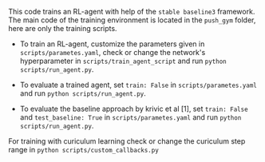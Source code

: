 This code trains an RL-agent with help of the ```stable baseline3``` framework. The main code of the training 
environment is located in the ```push_gym``` folder, here are only the training scripts.

- To train an RL-agent, customize the parameters given in ```scripts/parametes.yaml```, check or change the network's 
hyperparameter in ```scripts/train_agent_script``` and run ```python scripts/run_agent.py```. 

- To evaluate a trained agent, set ```train: False``` in ```scripts/parametes.yaml``` and run ```python scripts/run_agent.py```.

- To evaluate the baseline approach by krivic et al [1], set ```train: False``` and ```test_baseline: True``` in ```scripts/parametes.yaml``` and run ```python scripts/run_agent.py```.

For training with curiculum learning check or change the curiculum step range in ```python scripts/custom_callbacks.py```